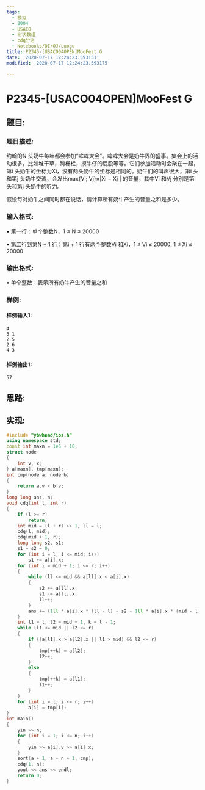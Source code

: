 ```yaml
---
tags: 
  - 模拟
  - 2004
  - USACO
  - 树状数组
  - cdq分治
  - Notebooks/OI/OJ/Luogu
title: P2345-[USACO04OPEN]MooFest G
date: '2020-07-17 12:24:23.593151'
modified: '2020-07-17 12:24:23.593175'

---
```

# P2345-[USACO04OPEN]MooFest G
## 题目:
### 题目描述:
约翰的N 头奶牛每年都会参加“哞哞大会”。哞哞大会是奶牛界的盛事。集会上的活动很多，比如堆干草，跨栅栏，摸牛仔的屁股等等。它们参加活动时会聚在一起，第i 头奶牛的坐标为Xi，没有两头奶牛的坐标是相同的。奶牛们的叫声很大，第i 头和第j 头奶牛交流，会发出max{Vi; Vj}×|Xi − Xj | 的音量，其中Vi 和Vj 分别是第i 头和第j 头奶牛的听力。

假设每对奶牛之间同时都在说话，请计算所有奶牛产生的音量之和是多少。

### 输入格式:
• 第一行：单个整数N，1 ≤ N ≤ 20000

• 第二行到第N + 1 行：第i + 1 行有两个整数Vi 和Xi，1 ≤ Vi ≤ 20000; 1 ≤ Xi ≤ 20000

### 输出格式:
• 单个整数：表示所有奶牛产生的音量之和

### 样例:
#### 样例输入1:
```
4
3 1
2 5
2 6
4 3
```
#### 样例输出1:
```
57
```
## 思路:

## 实现:
```cpp
#include "ybwhead/ios.h"
using namespace std;
const int maxn = 1e5 + 10;
struct node
{
    int v, x;
} a[maxn], tmp[maxn];
int cmp(node a, node b)
{
    return a.v < b.v;
}
long long ans, n;
void cdq(int l, int r)
{
    if (l >= r)
        return;
    int mid = (l + r) >> 1, ll = l;
    cdq(l, mid);
    cdq(mid + 1, r);
    long long s2, s1;
    s1 = s2 = 0;
    for (int i = l; i <= mid; i++)
        s1 += a[i].x;
    for (int i = mid + 1; i <= r; i++)
    {
        while (ll <= mid && a[ll].x < a[i].x)
        {
            s2 += a[ll].x;
            s1 -= a[ll].x;
            ll++;
        }
        ans += (1ll * a[i].x * (ll - l) - s2 - 1ll * a[i].x * (mid - ll + 1) + s1) * a[i].v;
    }
    int l1 = l, l2 = mid + 1, k = l - 1;
    while (l1 <= mid || l2 <= r)
    {
        if ((a[l1].x > a[l2].x || l1 > mid) && l2 <= r)
        {
            tmp[++k] = a[l2];
            l2++;
        }
        else
        {
            tmp[++k] = a[l1];
            l1++;
        }
    }
    for (int i = l; i <= r; i++)
        a[i] = tmp[i];
}
int main()
{
    yin >> n;
    for (int i = 1; i <= n; i++)
    {
        yin >> a[i].v >> a[i].x;
    }
    sort(a + 1, a + n + 1, cmp);
    cdq(1, n);
    yout << ans << endl;
    return 0;
}
```
